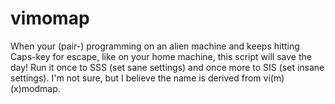 # vimomap
When your (pair-) programming on an alien machine and keeps hitting Caps-key for escape, like on your home machine, this script will save the day! Run it once to SSS (set sane settings) and once more to SIS (set insane settings). I'm not sure, but I believe the name is derived from vi(m) (x)modmap.
